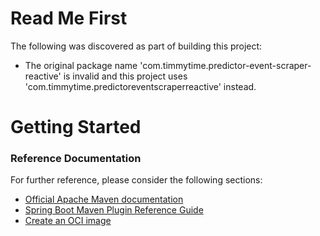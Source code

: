 # Read Me First
The following was discovered as part of building this project:

* The original package name 'com.timmytime.predictor-event-scraper-reactive' is invalid and this project uses 'com.timmytime.predictoreventscraperreactive' instead.

# Getting Started

### Reference Documentation
For further reference, please consider the following sections:

* [Official Apache Maven documentation](https://maven.apache.org/guides/index.html)
* [Spring Boot Maven Plugin Reference Guide](https://docs.spring.io/spring-boot/docs/2.3.1.RELEASE/maven-plugin/reference/html/)
* [Create an OCI image](https://docs.spring.io/spring-boot/docs/2.3.1.RELEASE/maven-plugin/reference/html/#build-image)

